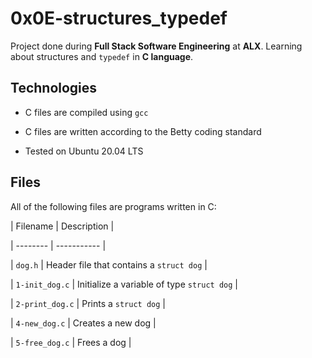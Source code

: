 # 0x0E-structures_typedef

Project done during **Full Stack Software Engineering** at **ALX**. Learning about structures and `typedef` in **C language**.



## Technologies

* C files are compiled using `gcc`

* C files are written according to the Betty coding standard

* Tested on Ubuntu 20.04 LTS



## Files

All of the following files are programs written in C:



| Filename | Description |

| -------- | ----------- |

| `dog.h` | Header file that contains a `struct dog` |

| `1-init_dog.c` | Initialize a variable of type `struct dog` |

| `2-print_dog.c` | Prints a `struct dog` |

| `4-new_dog.c` | Creates a new dog |

| `5-free_dog.c` | Frees a dog |
